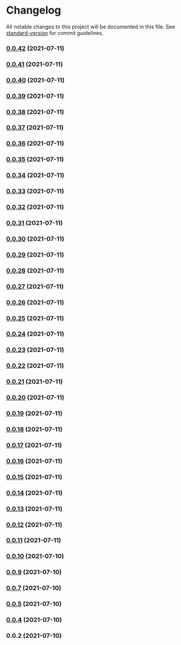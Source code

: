 # Changelog

All notable changes to this project will be documented in this file. See [standard-version](https://github.com/conventional-changelog/standard-version) for commit guidelines.

### [0.0.42](https://github.com/jgtb313/fast-serverless-framework/compare/v0.0.41...v0.0.42) (2021-07-11)



### [0.0.41](https://github.com/jgtb313/fast-serverless-framework/compare/v0.0.40...v0.0.41) (2021-07-11)



### [0.0.40](https://github.com/jgtb313/fast-serverless-framework/compare/v0.0.39...v0.0.40) (2021-07-11)



### [0.0.39](https://github.com/jgtb313/fast-serverless-framework/compare/v0.0.38...v0.0.39) (2021-07-11)



### [0.0.38](https://github.com/jgtb313/fast-serverless-framework/compare/v0.0.37...v0.0.38) (2021-07-11)



### [0.0.37](https://github.com/jgtb313/fast-serverless-framework/compare/v0.0.36...v0.0.37) (2021-07-11)



### [0.0.36](https://github.com/jgtb313/fast-serverless-framework/compare/v0.0.35...v0.0.36) (2021-07-11)



### [0.0.35](https://github.com/jgtb313/fast-serverless-framework/compare/v0.0.34...v0.0.35) (2021-07-11)



### [0.0.34](https://github.com/jgtb313/fast-serverless-framework/compare/v0.0.33...v0.0.34) (2021-07-11)



### [0.0.33](https://github.com/jgtb313/fast-serverless-framework/compare/v0.0.32...v0.0.33) (2021-07-11)



### [0.0.32](https://github.com/jgtb313/fast-serverless-framework/compare/v0.0.31...v0.0.32) (2021-07-11)



### [0.0.31](https://github.com/jgtb313/fast-serverless-framework/compare/v0.0.30...v0.0.31) (2021-07-11)



### [0.0.30](https://github.com/jgtb313/fast-serverless-framework/compare/v0.0.29...v0.0.30) (2021-07-11)



### [0.0.29](https://github.com/jgtb313/fast-serverless-framework/compare/v0.0.28...v0.0.29) (2021-07-11)



### [0.0.28](https://github.com/jgtb313/fast-serverless-framework/compare/v0.0.27...v0.0.28) (2021-07-11)



### [0.0.27](https://github.com/jgtb313/fast-serverless-framework/compare/v0.0.26...v0.0.27) (2021-07-11)



### [0.0.26](https://github.com/jgtb313/fast-serverless-framework/compare/v0.0.25...v0.0.26) (2021-07-11)



### [0.0.25](https://github.com/jgtb313/fast-serverless-framework/compare/v0.0.24...v0.0.25) (2021-07-11)



### [0.0.24](https://github.com/jgtb313/fast-serverless-framework/compare/v0.0.23...v0.0.24) (2021-07-11)



### [0.0.23](https://github.com/jgtb313/fast-serverless-framework/compare/v0.0.22...v0.0.23) (2021-07-11)



### [0.0.22](https://github.com/jgtb313/fast-serverless-framework/compare/v0.0.21...v0.0.22) (2021-07-11)



### [0.0.21](https://github.com/jgtb313/fast-serverless-framework/compare/v0.0.20...v0.0.21) (2021-07-11)



### [0.0.20](https://github.com/jgtb313/fast-serverless-framework/compare/v0.0.19...v0.0.20) (2021-07-11)



### [0.0.19](https://github.com/jgtb313/fast-serverless-framework/compare/v0.0.18...v0.0.19) (2021-07-11)



### [0.0.18](https://github.com/jgtb313/fast-serverless-framework/compare/v0.0.17...v0.0.18) (2021-07-11)



### [0.0.17](https://github.com/jgtb313/fast-serverless-framework/compare/v0.0.16...v0.0.17) (2021-07-11)



### [0.0.16](https://github.com/jgtb313/fast-serverless-framework/compare/v0.0.15...v0.0.16) (2021-07-11)



### [0.0.15](https://github.com/jgtb313/fast-serverless-framework/compare/v0.0.14...v0.0.15) (2021-07-11)



### [0.0.14](https://github.com/jgtb313/fast-serverless-framework/compare/v0.0.13...v0.0.14) (2021-07-11)



### [0.0.13](https://github.com/jgtb313/fast-serverless-framework/compare/v0.0.12...v0.0.13) (2021-07-11)



### [0.0.12](https://github.com/jgtb313/fast-serverless-framework/compare/v0.0.11...v0.0.12) (2021-07-11)



### [0.0.11](https://github.com/jgtb313/fast-serverless-framework/compare/v0.0.10...v0.0.11) (2021-07-11)



### [0.0.10](https://github.com/jgtb313/fast-serverless-framework/compare/v0.0.9...v0.0.10) (2021-07-10)



### [0.0.9](https://github.com/jgtb313/fast-serverless-framework/compare/v0.0.7...v0.0.9) (2021-07-10)



### [0.0.7](https://github.com/jgtb313/fast-serverless-framework/compare/v0.0.5...v0.0.7) (2021-07-10)



### [0.0.5](https://github.com/jgtb313/fast-serverless-framework/compare/v0.0.4...v0.0.5) (2021-07-10)



### [0.0.4](https://github.com/jgtb313/fast-serverless-framework/compare/v0.0.2...v0.0.4) (2021-07-10)



### 0.0.2 (2021-07-10)
